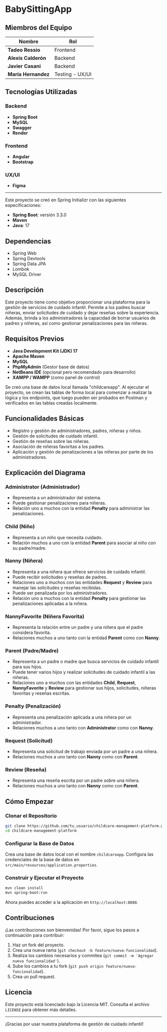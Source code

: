 # BabySittingApp

## Miembros del Equipo

| Nombre            | Rol                  |
|-------------------|----------------------|
| **Tadeo Ressio**  | Frontend             |
| **Alexis Calderón** | Backend            |
| **Javier Casani** | Backend              |
| **María Hernandez** | Testing - UX/UI    |

## Tecnologías Utilizadas

### Backend
- **Spring Boot**
- **MySQL**
- **Swagger**
- **Render**

### Frontend
- **Angular**
- **Bootstrap**

### UX/UI
- **Figma**

---

Este proyecto se creó en Spring Initializr con las siguientes especificaciones:

- **Spring Boot**: versión 3.3.0
- **Maven**
- **Java**: 17

## Dependencias

- Spring Web
- Spring Devtools
- Spring Data JPA
- Lombok
- MySQL Driver

## Descripción

Este proyecto tiene como objetivo proporcionar una plataforma para la gestión de servicios de cuidado infantil. Permite a los padres buscar niñeras, enviar solicitudes de cuidado y dejar reseñas sobre la experiencia. Además, brinda a los administradores la capacidad de borrar usuarios de padres y niñeras, así como gestionar penalizaciones para las niñeras.

## Requisitos Previos

- **Java Development Kit (JDK) 17**
- **Apache Maven**
- **MySQL**
- **PhpMyAdmin** (Gestor base de datos)
- **NetBeans IDE** (opcional pero recomendado para desarrollo)
- **XAMPP / WAMPP** (como panel de control)

Se creó una base de datos local llamada "childcareapp". Al ejecutar el proyecto, se crean las tablas de forma local para comenzar a realizar la lógica y los endpoints, que luego pueden ser probados en Postman y verificados en las tablas creadas localmente.

## Funcionalidades Básicas

- Registro y gestión de administradores, padres, niñeras y niños.
- Gestión de solicitudes de cuidado infantil.
- Gestión de reseñas sobre las niñeras.
- Asociación de niñeras favoritas a los padres.
- Aplicación y gestión de penalizaciones a las niñeras por parte de los administradores.

## Explicación del Diagrama

### Administrator (Administrador)

- Representa a un administrador del sistema.
- Puede gestionar penalizaciones para niñeras.
- Relación uno a muchos con la entidad **Penalty** para administrar las penalizaciones.

### Child (Niño)

- Representa a un niño que necesita cuidado.
- Relación muchos a uno con la entidad **Parent** para asociar al niño con su padre/madre.

### Nanny (Niñera)

- Representa a una niñera que ofrece servicios de cuidado infantil.
- Puede recibir solicitudes y reseñas de padres.
- Relaciones uno a muchos con las entidades **Request** y **Review** para manejar las solicitudes y reseñas recibidas.
- Puede ser penalizada por los administradores.
- Relación uno a muchos con la entidad **Penalty** para gestionar las penalizaciones aplicadas a la niñera.

### NannyFavorite (Niñera Favorita)

- Representa la relación entre un padre y una niñera que el padre considera favorita.
- Relaciones muchos a uno tanto con la entidad **Parent** como con **Nanny**.

### Parent (Padre/Madre)

- Representa a un padre o madre que busca servicios de cuidado infantil para sus hijos.
- Puede tener varios hijos y realizar solicitudes de cuidado infantil a las niñeras.
- Relaciones uno a muchos con las entidades **Child**, **Request**, **NannyFavorite** y **Review** para gestionar sus hijos, solicitudes, niñeras favoritas y reseñas escritas.

### Penalty (Penalización)

- Representa una penalización aplicada a una niñera por un administrador.
- Relaciones muchos a uno tanto con **Administrator** como con **Nanny**.

### Request (Solicitud)

- Representa una solicitud de trabajo enviada por un padre a una niñera.
- Relaciones muchos a uno tanto con **Nanny** como con **Parent**.

### Review (Reseña)

- Representa una reseña escrita por un padre sobre una niñera.
- Relaciones muchos a uno tanto con **Nanny** como con **Parent**.

## Cómo Empezar

### Clonar el Repositorio

```sh
git clone https://github.com/tu_usuario/childcare-management-platform.git
cd childcare-management-platform
```

### Configurar la Base de Datos

Crea una base de datos local con el nombre `childcareapp`. Configura las credenciales de la base de datos en `src/main/resources/application.properties`.

### Construir y Ejecutar el Proyecto

```sh
mvn clean install
mvn spring-boot:run
```

Ahora puedes acceder a la aplicación en `http://localhost:8080`.

## Contribuciones

¡Las contribuciones son bienvenidas! Por favor, sigue los pasos a continuación para contribuir:

1. Haz un fork del proyecto.
2. Crea una nueva rama (`git checkout -b feature/nueva-funcionalidad`).
3. Realiza los cambios necesarios y commitea (`git commit -m 'Agregar nueva funcionalidad'`).
4. Sube los cambios a tu fork (`git push origin feature/nueva-funcionalidad`).
5. Crea un pull request.

## Licencia

Este proyecto está licenciado bajo la Licencia MIT. Consulta el archivo `LICENSE` para obtener más detalles.

---

¡Gracias por usar nuestra plataforma de gestión de cuidado infantil!
